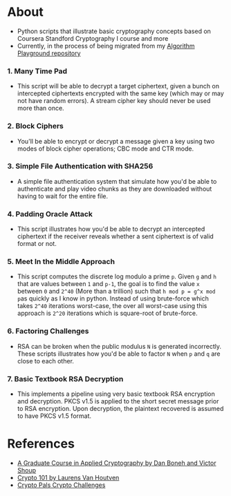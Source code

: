 # About
- Python scripts that illustrate basic cryptography concepts based on Coursera Standford Cryptography I course and more
- Currently, in the process of being migrated from my [Algorithm Playground repository](https://github.com/mithi/algorithm-playground/tree/master/basic-cryptography)

### 1. Many Time Pad
- This script will be able to decrypt a target ciphertext, given a bunch on intercepted ciphertexts encrypted with the same key (which may or may not have random errors). A stream cipher key should never be used more than once.

### 2. Block Ciphers
- You'll be able to encrypt or decrypt a message given a key using two modes of block cipher operations; CBC mode and CTR mode.

### 3. Simple File Authentication with SHA256
- A simple file authentication system that simulate how you'd be able to authenticate and play video chunks as they are downloaded without having to wait for the entire file.

### 4. Padding Oracle Attack
- This script illustrates how you'd be able to decrypt an intercepted ciphertext if the receiver reveals whether a sent ciphertext is of valid format or not.

### 5.  Meet In the Middle Approach
- This script computes the discrete log modulo a prime `p`. Given `g` and `h` that are values between `1` and `p-1`, the goal is to find the value `x` between `0` and `2^40` (More than a trillion) such that `h mod p = g^x mod p`as quickly as I know in python. Instead of using brute-force which takes `2^40` iterations worst-case, the over all worst-case using this approach is `2^20` iterations which is square-root of brute-force.

### 6. Factoring Challenges
- RSA can be broken when the public modulus `N` is generated incorrectly.  These scripts illustrates how you'd be able to factor `N` when `p` and `q` are close to each other.

 ### 7. Basic Textbook RSA Decryption
 - This implements a pipeline using very basic textbook RSA encryption and decryption. PKCS v1.5 is applied to the short secret message prior to RSA encryption. Upon decryption, the plaintext recovered is assumed to have PKCS v1.5 format.

# References
- [A Graduate Course in Applied Cryptography by Dan Boneh and Victor Shoup ](https://toc.cryptobook.us/)
- [Crypto 101 by Laurens Van Houtven](https://www.crypto101.io/)
- [Crypto Pals Crypto Challenges](https://cryptopals.com/)
